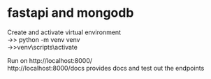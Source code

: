 # fastapi and mongodb

Create and activate virtual environment  
->> python -m venv venv  
->>venv\scripts\activate  

Run on http://localhost:8000/  
http://localhost:8000/docs provides docs and test out the endpoints
